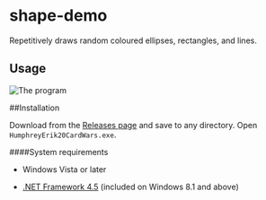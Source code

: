 # shape-demo
Repetitively draws random coloured ellipses, rectangles, and lines.

## Usage

![The program](http://i.imgur.com/YTi7l7X.png)

##Installation

Download from the [Releases page](https://github.com/ErikHumphrey/cardwar/releases) and save to any directory. Open `HumphreyErik20CardWars.exe`.

####System requirements

* Windows Vista or later

* [.NET Framework 4.5](https://www.microsoft.com/en-ca/download/details.aspx?id=30653) (included on Windows 8.1 and above)
